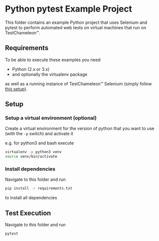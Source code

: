 # Python pytest Example Project

This folder contains an example Python project that uses Selenium and pytest to perform automated web tests on virtual machines that run on TestChameleon™.

## Requirements

To be able to execute these examples you need

* Python (2.x or 3.x)
* and optionally the virtualenv package

as well as a running instance of TestChameleon™ Selenium (simply follow [this setup](https://confluence.testbirds.com/display/TED/Setup)).

## Setup

### Setup a virtual environment (optional)
Create a virtual environment for the version of python that you want to use (with the `-p` switch) and activate it

e.g. for python3 and bash execute
```bash
virtualenv -p python3 venv
source venv/bin/activate
```

### Install dependencies

Navigate to this folder and run

```bash
pip install -r requirements.txt
```

to install all dependencies

## Test Execution

Navigate to this folder and run

```bash
pytest
```
